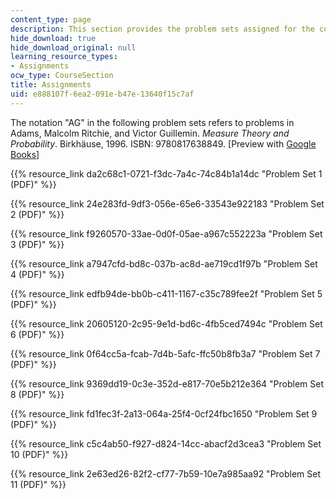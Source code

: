 ```yaml
---
content_type: page
description: This section provides the problem sets assigned for the course.
hide_download: true
hide_download_original: null
learning_resource_types:
- Assignments
ocw_type: CourseSection
title: Assignments
uid: e888107f-6ea2-091e-b47e-13640f15c7af
---
```


The notation "AG" in the following problem sets refers to problems in Adams, Malcolm Ritchie, and Victor Guillemin. _Measure Theory and Probability_. Birkhäuse, 1996. ISBN: 9780817638849. \[Preview with [Google Books](http://books.google.com/books?id=LFgcCbJ9BccC&pg=PAfrontcover)\]

 {{% resource_link da2c68c1-0721-f3dc-7a4c-74c84b1a14dc "Problem Set 1 (PDF)" %}}

 {{% resource_link 24e283fd-9df3-056e-65e6-33543e922183 "Problem Set 2 (PDF)" %}}

 {{% resource_link f9260570-33ae-0d0f-05ae-a967c552223a "Problem Set 3 (PDF)" %}}

 {{% resource_link a7947cfd-bd8c-037b-ac8d-ae719cd1f97b "Problem Set 4 (PDF)" %}}

 {{% resource_link edfb94de-bb0b-c411-1167-c35c789fee2f "Problem Set 5 (PDF)" %}}

 {{% resource_link 20605120-2c95-9e1d-bd6c-4fb5ced7494c "Problem Set 6 (PDF)" %}}

 {{% resource_link 0f64cc5a-fcab-7d4b-5afc-ffc50b8fb3a7 "Problem Set 7 (PDF)" %}}

 {{% resource_link 9369dd19-0c3e-352d-e817-70e5b212e364 "Problem Set 8 (PDF)" %}}

 {{% resource_link fd1fec3f-2a13-064a-25f4-0cf24fbc1650 "Problem Set 9 (PDF)" %}}

 {{% resource_link c5c4ab50-f927-d824-14cc-abacf2d3cea3 "Problem Set 10 (PDF)" %}}

 {{% resource_link 2e63ed26-82f2-cf77-7b59-10e7a985aa92 "Problem Set 11 (PDF)" %}}